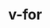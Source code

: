 # v-for

<vuep template="#example"></vuep>

<script v-pre type="text/x-template" id="example">
<template>
  <div>
  	<ol>
	  <li v-for="todo in todos">
	    {{ todo.text }}
	  </li>
	</ol>
  </div>
</template>

<script>
module.exports = {
  data() {
	return { 
	  todos: [
	    { text: 'todo 1' },
	    { text: 'todo 2' },
	    { text: 'todo 3' }
	  ]
	}
  }
}
</script>
</script>